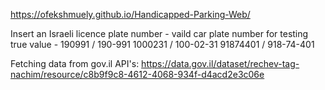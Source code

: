 https://ofekshmuely.github.io/Handicapped-Parking-Web/

Insert an Israeli licence plate number - 
vaild car plate number for testing true value -
190991 / 190-991 
1000231 / 100-02-31 
91874401 / 918-74-401

Fetching data from gov.il API's:
https://data.gov.il/dataset/rechev-tag-nachim/resource/c8b9f9c8-4612-4068-934f-d4acd2e3c06e
